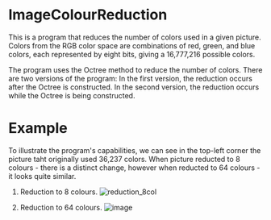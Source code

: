 # ImageColourReduction
This is a program that reduces the number of colors used in a given picture.
Colors from the RGB color space are combinations of red, green, and blue colors, each represented by eight bits, giving a 16,777,216 possible colors.

The program uses the Octree method to reduce the number of colors. There are two versions of the program:
In the first version, the reduction occurs after the Octree is constructed.
In the second version, the reduction occurs while the Octree is being constructed.

# Example
To illustrate the program's capabilities, we can see in the top-left corner the picture taht originally used 36,237 colors.
When picture reducted to 8 colours - there is a distinct change, however when reducted to 64 colours - it looks quite similar.

1. Reduction to 8 colours.
![reduction_8col](https://user-images.githubusercontent.com/128033227/230078450-f2511d67-63b4-475e-8f22-dc53ed18c704.png)

1. Reduction to 64 colours.
![image](https://user-images.githubusercontent.com/128033227/230078253-ee4ae194-32b1-479d-94ae-3b46478d82bb.png)

